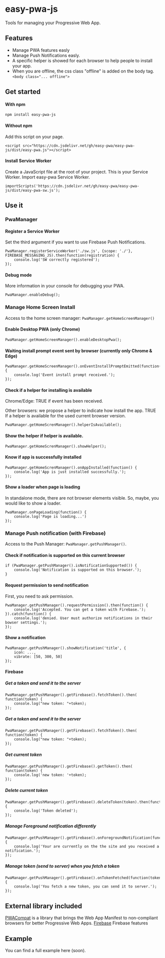 # easy-pwa-js

Tools for managing your Progressive Web App.

## Features
* Manage PWA features easly
* Manage Push Notifications easly.
* A specific helper is showed for each browser to help people to install your app.
* When you are offline, the css class "offline" is added on the body tag. `<body class="... offline">`


## Get started

#### With npm

```
npm install easy-pwa-js
```

#### Without npm
Add this script on your page.

`<script src="https://cdn.jsdelivr.net/gh/easy-pwa/easy-pwa-js/dist/easy-pwa.js"></script>` 

#### Install Service Worker

Create a JavaScript file at the root of your project. This is your Service Worker. Import easy-pwa Service Worker.
```
importScripts('https://cdn.jsdelivr.net/gh/easy-pwa/easy-pwa-js/dist/easy-pwa-sw.js');
``` 


## Use it

### PwaManager

#### Register a Service Worker
Set the third argument if you want to use Firebase Push Notifications.
````
PwaManager.registerServiceWorker('./sw.js', {scope: './'}, FIREBASE_MESSAGING_JS).then(function(registration) {
    console.log('SW correctly registered');
});
````

#### Debug mode
More information in your console for debugging your PWA.
````
PwaManager.enableDebug();
````


### Manage Home Screen Install
Access to the home screen manager: `PwaManager.getHomeScreenManager()`

#### Enable Desktop PWA (only Chrome)
````
PwaManager.getHomeScreenManager().enableDesktopPwa();
````

#### Waiting install prompt event sent by browser (currently only Chrome & Edge)
````
PwaManager.getHomeScreenManager().onEventInstallPromptEmitted(function() {
    console.log('Event install prompt received.');
});
````

#### Check if a helper for installing is available
Chrome/Edge: TRUE if event has been received.

Other browsers: we propose a helper to indicate how install the app. TRUE If a helper is available for the used current browser version.
````
PwaManager.getHomeScrenManager().helperIsAvailable();
````

#### Show the helper if helper is available.
````
PwaManager.getHomeScrenManager().showHelper();
````

#### Know if app is successfully installed
````
PwaManager.getHomeScrenManager().onAppInstalled(function() {
    console.log('App is just installed successfully.');
});
````

#### Show a loader when page is loading
In standalone mode, there are not browser elements visible. So, maybe, you would like to show a loader.
````
PwaManager.onPageLoading(function() {
    console.log('Page is loading...')
});
````

### Manage Push notification (with Firebase)
Access to the Push Manager: `PwaManager.getPushManager()`.

#### Check if notification is supported on this current browser
````
if (PwaManager.getPushManager().isNotificationSupported()) {
    console.log('Notification is supported on this browser.');
}
````

#### Request permission to send notification
First, you need to ask permission.
````
PwaManager.getPushManager().requestPermission().then(function() {
    console.log('Accepted. You can get a token with Firebase.');
}).catch(function() {
    console.log('denied. User must authorize notifications in their bowser settings.');
});
````

#### Show a notification
````
PwaManager.getPushManager().showNotification('title', {
    icon: ...,
    vibrate: [50, 300, 50]
});
````

#### Firebase

##### Get a token and send it to the server
````
PwaManager.getPushManager().getFirebase().fetchToken().then( function(token) {
    console.log("new token: "+token);
});
````

##### Get a token and send it to the server
````
PwaManager.getPushManager().getFirebase().fetchToken().then( function(token) {
    console.log("new token: "+token);
});
````

##### Get current token
````
PwaManager.getPushManager().getFirebase().getToken().then( function(token) {
    console.log('new token: '+token);
});
````

##### Delete current token
````
PwaManager.getPushManager().getFirebase().deleteToken(token).then(function(){
    console.log('Token deleted');
});
````

##### Manage Foreground notification differently
````
PwaManager.getPushManager().getFirebase().onForegroundNotification(function() {
    console.log('Your are currently on the the site and you received a notification.');
});
````

##### Manage token (send to server) when you fetch a token
````
PwaManager.getPushManager().getFirebase().onTokenFetched(function(token) {
    console.log('You fetch a new token, you can send it to server.');
});
````


## External library included

[PWACompat](https://github.com/GoogleChromeLabs/pwacompat) is a library that brings the Web App Manifest to non-compliant browsers for better Progressive Web Apps.
[Firebase](https://github.com/firebase/) Firebase features

## Example

You can find a full example here (soon).



